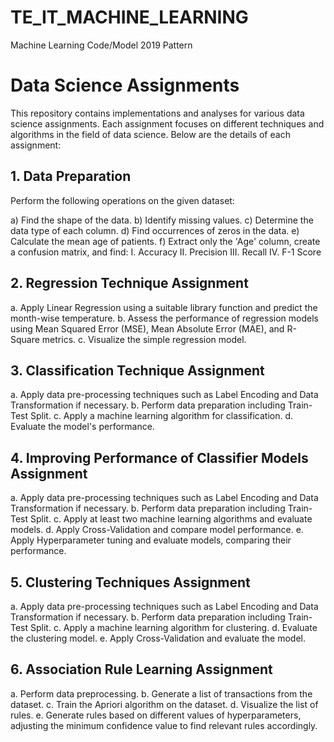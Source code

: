 # TE_IT_MACHINE_LEARNING
Machine Learning Code/Model 2019 Pattern

# Data Science Assignments

This repository contains implementations and analyses for various data science assignments. Each assignment focuses on different techniques and algorithms in the field of data science. Below are the details of each assignment:

## 1. Data Preparation

Perform the following operations on the given dataset:

a) Find the shape of the data.
b) Identify missing values.
c) Determine the data type of each column.
d) Find occurrences of zeros in the data.
e) Calculate the mean age of patients.
f) Extract only the 'Age' column, create a confusion matrix, and find:
   I. Accuracy
   II. Precision
   III. Recall
   IV. F-1 Score

## 2. Regression Technique Assignment

a. Apply Linear Regression using a suitable library function and predict the month-wise temperature.
b. Assess the performance of regression models using Mean Squared Error (MSE), Mean Absolute Error (MAE), and R-Square metrics.
c. Visualize the simple regression model.

## 3. Classification Technique Assignment

a. Apply data pre-processing techniques such as Label Encoding and Data Transformation if necessary.
b. Perform data preparation including Train-Test Split.
c. Apply a machine learning algorithm for classification.
d. Evaluate the model's performance.

## 4. Improving Performance of Classifier Models Assignment

a. Apply data pre-processing techniques such as Label Encoding and Data Transformation if necessary.
b. Perform data preparation including Train-Test Split.
c. Apply at least two machine learning algorithms and evaluate models.
d. Apply Cross-Validation and compare model performance.
e. Apply Hyperparameter tuning and evaluate models, comparing their performance.

## 5. Clustering Techniques Assignment

a. Apply data pre-processing techniques such as Label Encoding and Data Transformation if necessary.
b. Perform data preparation including Train-Test Split.
c. Apply a machine learning algorithm for clustering.
d. Evaluate the clustering model.
e. Apply Cross-Validation and evaluate the model.

## 6. Association Rule Learning Assignment

a. Perform data preprocessing.
b. Generate a list of transactions from the dataset.
c. Train the Apriori algorithm on the dataset.
d. Visualize the list of rules.
e. Generate rules based on different values of hyperparameters, adjusting the minimum confidence value to find relevant rules accordingly.
